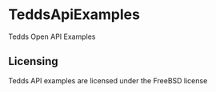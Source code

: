 # TeddsApiExamples
Tedds Open API Examples

## Licensing
Tedds API examples are licensed under the FreeBSD license